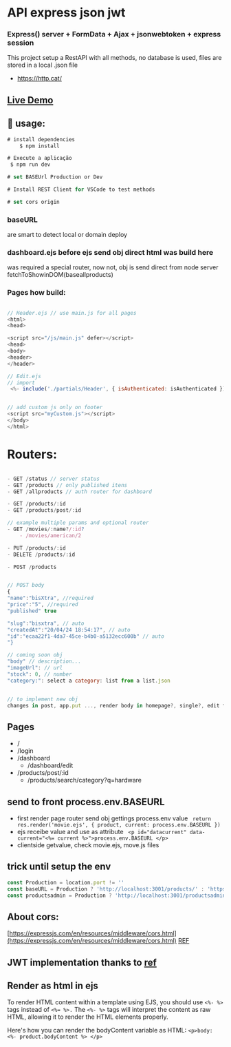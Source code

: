 # API express json jwt

### Express() server + FormData + Ajax + jsonwebtoken + express session

This project setup a RestAPI with all methods, no database is used, files are stored in a local .json file

- https://http.cat/

## [Live Demo](https://api.gpdev.tech/)

## :rocket: usage:

```js
# install dependencies
    $ npm install

# Execute a aplicação
 $ npm run dev

# set BASEUrl Production or Dev

# Install REST Client for VSCode to test methods

# set cors origin
```

### baseURL

are smart to detect local or domain deploy

### dashboard.ejs before ejs send obj direct html was build here

was required a special router, now not, obj is send direct from node server fetchToShowinDOM(baseallproducts)

### Pages how build:

```js

// Header.ejs // use main.js for all pages
<html>
<head>

<script src="/js/main.js" defer></script>
<head>
<body>
<header>
</header>

// Edit.ejs
// import
 <%- include('./partials/Header', { isAuthenticated: isAuthenticated }); %>


// add custom js only on footer
<script src="myCustom.js"></script>
</body>
</html>
```

# Routers:

```js

- GET /status // server status
- GET /products // only published itens
- GET /allproducts // auth router for dashboard

- GET /products/:id
- GET /products/post/:id

// example multiple params and optional router
- GET /movies/:name?/:id?
    - /movies/american/2

- PUT /products/:id
- DELETE /products/:id

- POST /products


// POST body
{
"name":"bisXtra", //required
"price":"5", //required
"published" true

"slug":"bisxtra", // auto
"createdAt":"20/04/24 18:54:17", // auto
"id":"ecaa22f1-4da7-45ce-b4b0-a5132ecc600b" // auto
"}

// coming soon obj
"body" // description...
"imageUrl": // url
"stock": 0, // number
"category:": select a category: list from a list.json


// to implement new obj
changes in post, app.put ..., render body in homepage?, single?, edit forms and write

```

## Pages

- /
- /login
- /dashboard
  - /dashboard/edit
- /products/post/:id
  - /products/search/category?q=hardware

## send to front process.env.BASEURL

- first render page router send obj gettings process.env value ` return res.render('movie.ejs', { product, current: process.env.BASEURL })`
- ejs receibe value and use as attribute ` <p id="datacurrent" data-current="<%= current %>">process.env.BASEURL </p>`
- clientside getvalue, check movie.ejs, move.js files

## trick until setup the env

```js
const Production = location.port != ''
const baseURL = Production ? 'http://localhost:3001/products/' : 'https://api.gpdev.tech/products/'
const productsadmin = Production ? 'http://localhost:3001/productsadmin/' : 'https://api.gpdev.tech/productsadmin/'
```

## About cors:

[https://expressjs.com/en/resources/middleware/cors.html](https://expressjs.com/en/resources/middleware/cors.html)
[REF](https://www.youtube.com/watch?v=fm4_EuCsQwg)

## JWT implementation thanks to [ref](https://www.luiztools.com.br/post/autenticacao-json-web-token-jwt-em-nodejs/)


## Render as html in ejs


To render HTML content within a template using EJS, you should use `<%- %>` tags instead of `<%= %>.` The `<%- %>` tags will interpret the content as raw HTML, allowing it to render the HTML elements properly.

Here's how you can render the bodyContent variable as HTML: `<p>body: <%- product.bodyContent %> </p>`